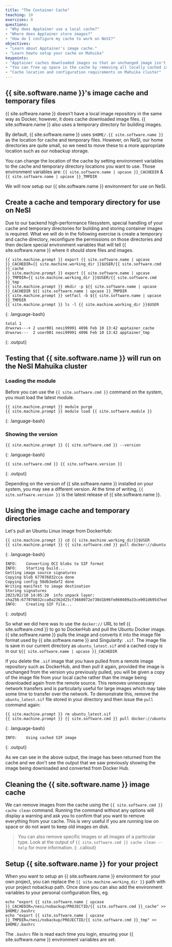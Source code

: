 ```yaml
---
title: "The Container Cache"
teaching: 10
exercises: 0
questions:
- "Why does Apptainer use a local cache?"
- "Where does Apptainer store images?"
- "How do I configure my cache to work on NeSI?"
objectives:
- "Learn about Apptainer's image cache."
- "Learn howto setup your cache on Mahuika"
keypoints:
- "Apptainer caches downloaded images so that an unchanged image isn't downloaded again when it is requested using the `apptainer pull` command."
- "You can free up space in the cache by removing all locally cached images or by specifying individual images to remove."
- "Cache location and configuration requirements on Mahuika cluster"
---
```


## {{ site.software.name }}'s image cache and temporary files

{{ site.software.name }} doesn't have a local image repository in the same way as Docker, however, it does cache downloaded image files. {{ site.software.name }} also uses a temporary directory for building images.

By default, {{ site.software.name }} uses `$HOME/.{{ site.software.name }}` as the location for cache and temporary files. However, on NeSI, our home directories are quite small, so we need to move these to a more appropriate location such as our nobackup storage.

You can change the location of the cache by setting environment variables to the cache and temporary directory locations you want to use.  Those environment variables are:
`{{ site.software.name | upcase }}_CACHEDIR` & `{{ site.software.name | upcase }}_TMPDIR`

We will now setup our {{ site.software.name }} environment for use on NeSI.

## Create a cache and temporary directory for use on NeSI

Due to our backend high-performance filesystem, special handling of your cache and temporary directories for building and storing container images is required.  What we will do in the following exercise is create a temporary and cache directory, reconfigure the permissions on those directories and then declare special environment variables that will tell {{ site.software.name }} where it should store files and images.

```
{{ site.machine.prompt }} export {{ site.software.name | upcase }}_CACHEDIR={{ site.machine.working_dir }}$USER/{{ site.software.cmd }}_cache
{{ site.machine.prompt }} export {{ site.software.name | upcase }}_TMPDIR={{ site.machine.working_dir }}$USER/{{ site.software.cmd }}_tmp
{{ site.machine.prompt }} mkdir -p ${{ site.software.name | upcase }}_CACHEDIR ${{ site.software.name | upcase }}_TMPDIR
{{ site.machine.prompt }} setfacl -b ${{ site.software.name | upcase }}_TMPDIR
{{ site.machine.prompt }} ls -l {{ site.machine.working_dir }}$USER
```
{: .language-bash}

```
total 1
drwxrws---+ 2 user001 nesi99991 4096 Feb 10 13:42 apptainer_cache
drwxrws---  2 user001 nesi99991 4096 Feb 10 13:42 apptainer_tmp
```
{: .output}

## Testing that {{ site.software.name }} will run on the NeSI Mahuika cluster

### Loading the module

Before you can use the `{{ site.software.cmd }}` command on the system, you must load the latest module.

```
{{ site.machine.prompt }} module purge
{{ site.machine.prompt }} module load {{ site.software.module }}
```
{: .language-bash}

### Showing the version

```
{{ site.machine.prompt }} {{ site.software.cmd }} --version
```
{: .language-bash}

```
{{ site.software.cmd }} {{ site.software.version }}
```
{: .output}

Depending on the version of {{ site.software.name }} installed on your system, you may see a different version. At the time of writing, `{{ site.software.version }}` is the latest release of {{ site.software.name }}.

## Using the image cache and temporary directories

Let's pull an Ubuntu Linux image from DockerHub:

```
{{ site.machine.prompt }} cd {{ site.machine.working_dir}}$USER
{{ site.machine.prompt }} {{ site.software.cmd }} pull docker://ubuntu
```
{: .language-bash}

```
INFO:    Converting OCI blobs to SIF format
INFO:    Starting build...
Getting image source signatures
Copying blob 677076032cca done
Copying config 58db3edaf2 done
Writing manifest to image destination
Storing signatures
2023/02/10 14:05:20  info unpack layer: sha256:677076032cca0a2362d25cf3660072e738d1b96fe860409a33ce901d695d7ee8
INFO:    Creating SIF file...
```
{: .output}

So what we did here was to use the `docker://` URL to tell {{ site.software.cmd }} to go to DockerHub and pull the Ubuntu Docker image.  {{ site.software.name }} pulls the image and converts it into the image file format used by {{ site.software.name }} and Singularity: `.sif`.  The image file is save in our current directory as `ubuntu_latest.sif` and a cached copy is in our `${{ site.software.name | upcase }}_CACHEDIR`

If you delete the `.sif` image that you have pulled from a remote image repository such as DockerHub, and then pull it again, provided the image is unchanged from the version you previously pulled, you will be given a copy of the image file from your local cache rather than the image being downloaded again from the remote source. This removes unnecessary network transfers and is particularly useful for large images which may take some time to transfer over the network. To demonstrate this, remove the `ubuntu_latest.sif` file stored in your directory and then issue the `pull` command again:

```
{{ site.machine.prompt }} rm ubuntu_latest.sif
{{ site.machine.prompt }} {{ site.software.cmd }} pull docker://ubuntu
```
{: .language-bash}

```
INFO:    Using cached SIF image
```
{: .output}

As we can see in the above output, the image has been returned from the cache and we don't see the output that we saw previously showing the image being downloaded and converted from Docker Hub.

## Cleaning the {{ site.software.name }} image cache
We can remove images from the cache using the `{{ site.software.cmd }} cache clean` command. Running the command without any options will display a warning and ask you to confirm that you want to remove everything from your cache.  This is very useful if you are running low on space or do not want to keep old images on disk.
>
> You can also remove specific images or all images of a particular type. Look at the output of `{{ site.software.cmd }} cache clean --help` for more information.
{: .callout}


## Setup {{ site.software.name }} for your project
When you want to setup an {{ site.software.name }} environment for your own project, you can replace the `{{ site.machine.working_dir }}` path with your project nobackup path. Once done you can also add the environment variables to your personal configuration files, eg.
```
echo "export {{ site.software.name | upcase }}_CACHEDIR=/nesi/nobackup/PROJECTID/{{ site.software.cmd }}_cache" >> $HOME/.bashrc
echo "export {{ site.software.name | upcase }}_TMPDIR=/nesi/nobackup/PROJECTID/{{ site.software.cmd }}_tmp" >> $HOME/.bashrc
```

The `.bashrc` file is read each time you login, ensuring your {{ site.software.name }} environment variables are set.
